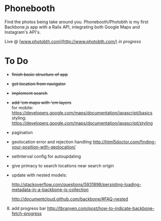 Phonebooth
==========
Find the photos being take around you. Phonebooth/Photobth is my first Backbone.js app with a Rails API, integrating both Google Maps and Instagram's API's.

Live @ [www.photobth.com](http://www.photobth.com/) *in progress*

To Do
==========
- ~~finish basic structure of app~~
- ~~get location from navigator~~
- ~~implement search~~
- ~~add 'em maps with 'em layers~~  
  for mobile: https://developers.google.com/maps/documentation/javascript/basics
  styling: https://developers.google.com/maps/documentation/javascript/styling
- pagination
- geolocation error and rejection handling
    http://html5doctor.com/finding-your-position-with-geolocation/
- setInterval config for autoupdating
- give primacy to search locations near search origin
- update with nested models:
 
  http://stackoverflow.com/questions/5931898/persisting-loading-metadata-in-a-backbone-js-collection
 
  http://documentcloud.github.com/backbone/#FAQ-nested
8) add progress bar
    http://tbranyen.com/post/how-to-indicate-backbone-fetch-progress
